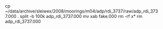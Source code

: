 cp ~/data/archive/sleiwex/2008/moorings/m04/adp/rdi_3737/raw/adp_rdi_3737.000 .
split -b 100k adp_rdi_3737.000
mv xab fake.000
rm -rf x*
rm adp_rdi_3737.000


